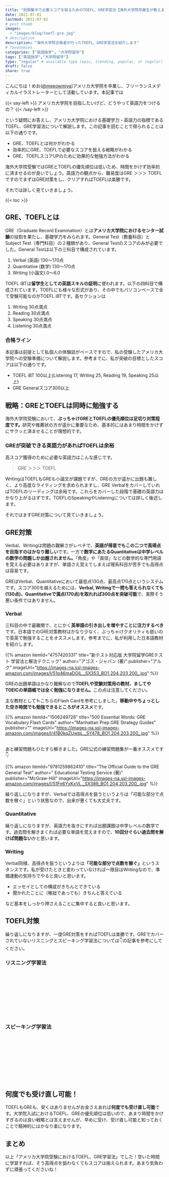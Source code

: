 ```yaml
---
title: "短期集中で必要スコアを取るためのTOEFL、GRE学習法【海外大学院卒業生が教えます】"
date: 2021-07-01
lastmod: 2021-07-01
# post thumb
images:
  - "images/blog/toefl-gre.jpg"
# description
description: "海外大学院合格者が行ったTOEFL、GRE学習法を紹介します"
# Taxonomies
categories: ["英語独学", "大学院留学"]
tags: ["英語独学","大学院留学"]
type: "regular" # available type (epic, trending, popular, or regular)
draft: false
share: true
---
```


こんにちは！めお(<u><a href="https://twitter.com/meeowmiya" target="_blank">@meeowmiya</a></u>)アメリカ大学院を卒業し、フリーランスメディカルイラストレーターとして活動しています。本記事では

{{< say-left >}}
アメリカ大学院を目指したいけど、どうやって英語力をつけるの？
{{< /say-left >}}

という疑問にお答えし、アメリカ大学院における基礎学力・英語力の指標であるTOEFL、GRE学習法について解説します。この記事を読むことで得られることは以下の通りです。

* GRE、TOEFLとは何かがわかる
* 効率的にGRE、TOEFLで必要なスコアを狙える戦略がわかる
* GRE、TOEFLスコアUPのために効果的な勉強方法がわかる

海外大学院受験ではGREとTOEFLの優先順位は低いため、時間をかけず効率的に済ませるのが良いでしょう。英語力の観点から、難易度はGRE ＞＞＞ TOEFLですのでまずはGRE対策をし、クリアすればTOEFLは楽勝です。

それでは詳しく見ていきましょう。


{{< toc >}}

## GRE、TOEFLとは

GRE（Graduate Record Examination）とは<span class="keiko-red">**アメリカ大学院におけるセンター試験**</span>の役割を果たし、基礎学力をみられます。General Test（教養科目）とSubject Test（専門科目）の２種類があり、General Testのスコアのみが必要でした。General Testは以下の三科目で構成されています。

1. Verbal (英語) 130〜170点
2. Quantitative (数学) 130〜170点
3. Writing (小論文) 0～6.0

TOEFL iBTは<span class="keiko-red">**留学生としての英語スキルの証明**</span>に使われます。以下の四科目で構成されています。TOEFLにも様々な形式があり、その中でもパソコンベースで全て受験可能なのがTOEFL iBTです。各セクションは

1. Writing 30点満点
2. Reading 30点満点
3. Speaking 30点満点
4. Listening 30点満点

### 合格ライン

本記事は前提として私個人の体験談がベースですので、私の受験したアメリカ大学院への受験準備について解説します。参考までに、私が突破の目標としたスコアは以下の通りです。

* TOEFL iBT 100以上(Listening 17, Writing 25, Reading 19, Speaking 25以上)
* GRE Generalスコア300以上 


<!-- 参考までに、私のアメリカ大学院受験の全貌はこちらの記事からどうぞ -->

## 戦略：GREとTOEFLは同時に勉強する

海外大学院受験において、<span class="keiko-red">**ぶっちゃけGREとTOEFLの優先順位は足切り対策程度です。**</span>研究や推薦状の方が遥かに重要なため、基本的にはあまり時間をかけずにサクッと済ませることが理想的です。

### GREが突破できる英語力があればTOEFLは余裕

高スコア獲得のために必要な英語力はこんな感じです。

> GRE ＞＞＞ TOEFL

WritingはTOEFLもGREも小論文が課題ですが、GREの方が遥かに出題も難しく、より高度なライティングを求められますし、GRE VerbalをカバーしていればTOEFLのリーディングは余裕です。これらをカバーした段階で基礎の英語力はかなり上がるはずです。TOEFLのSpeakingやListeningについては詳しく後述します。

それではまずGRE対策について見ていきましょう。

## GRE対策

Verbal、Writingは問題の難解さがレベチで、<span class="keiko-red">**英語が得意でもこの二つで高得点を目指すのはかなり難しい**</span>です。一方で<span class="keiko-red">**数学にあたるQuantitativeは中学レベルの数学の問題しか出題されません。**</span>「角度」や「直径」などの数学的な専門用語を覚える必要はありますが、単語さえ覚えてしまえば理系科目が苦手でも高得点は容易です。

GREはVerbal、Quantitativeにおいて最低点130点、最高点170点というシステムです。スコア300を越えるためには、<span class="keiko-red">**Verbal, Writingで一問も答えられなくても(130点)、Quantitativeで満点(170点)を取れれば300点を突破可能**</span>で、実際そう悪い条件ではありません。

### Verbal

三科目の中で最難関で、とにかく<span class="keiko-red">**英単語の引き出しを増やすことに注力するべき**</span>です。日本語でのGRE対策教材はかなり少なく、ぶっちゃけクオリティも低いので英英で勉強することをオススメします。参考までに、私が利用した日本語教材を紹介します。

{{% amazon 
 itemId="4757420331"
 title="新テスト対応版 大学院留学GREテスト 学習法と解法テクニック"
 author="アゴス・ジャパン  (著)"
 publisher="アルク"
 imageUrl="https://images-na.ssl-images-amazon.com/images/I/51p46maDGlL._SX353_BO1,204,203,200_.jpg"
%}}


GREの出題単語はかなり難解なので<span class="keiko-red">**TOEFLや受験対策用の教材、ましてやTOEICの単語帳では全く勉強になりません。**</span>この点は注意してください。

主な教材としてｈこちらのFlash Cardを参考にしました。<span class="keiko-red">**移動中やちょっとした空き時間でも勉強できるところがオススメ**</span>です。

{{% amazon 
 itemId="1506249728"
 title="500 Essential Words: GRE Vocabulary Flash Cards"
 author="Manhattan Prep GRE Strategy Guides"
 publisher=""
 imageUrl="https://images-na.ssl-images-amazon.com/images/I/41B0kqZUwbL._SY478_BO1,204,203,200_.jpg"
%}}

<br>あと練習問題もひたすら解きました。GRE公式の練習問題集が一番オススメです👇

{{% amazon 
 itemId="9781259862410"
 title="The Official Guide to the GRE General Test"
 author=" Educational Testing Service  (著)"
 publisher="McGraw-Hill"
 imageUrl="https://images-na.ssl-images-amazon.com/images/I/51Fn6YxKxVL._SX389_BO1,204,203,200_.jpg"
%}}


繰り返しになりますが、Verbalでは高得点を狙うというよりは「可能な部分で点数を稼ぐ」という状態なので、出来が悪くても大丈夫です。

### Quantitative

繰り返しになりますが、英語力を抜きにすれば出題課題は中学レベルの数学です。過去問を解きまくれば必要な単語を覚えますので、<span class="keiko-red">**10回分ぐらい過去問を解けば問題ない**</span>かと思います。

### Writing

Verbal同様、高得点を狙うというよりは<span class="keiko-red">**「可能な部分で点数を稼ぐ」**</span>というスタンスです。私が受けたときと変わっていなければ一限目はWritingなので、準備運動の気持ちでやると良いと思います。

* エッセイとしての構成がきちんとできている
* 聞かれたことに（稚拙であっても）きちんと答えている

など基本をしっかり押さえることに集中すると良いと思います。

## TOEFL対策

繰り返しになりますが、一度GRE対策をすればTOEFLは楽勝です。GREでカバーされていないリスニングとスピーキング学習法については👇の記事を参考にしてください。


### リスニング学習法
<div class="iframely-embed"><div class="iframely-responsive" style="height: 140px; padding-bottom: 0;"><a href="https://menglish.jp/post/english-listening-study/" data-iframely-url="//cdn.iframe.ly/bMuWCvk?iframe=card-small"></a></div></div><script async src="//cdn.iframe.ly/embed.js" charset="utf-8"></script>

### スピーキング学習法
<div class="iframely-embed"><div class="iframely-responsive" style="height: 140px; padding-bottom: 0;"><a href="https://menglish.jp/post/english-speaking-study/" data-iframely-url="//cdn.iframe.ly/XNZ7hBA?iframe=card-small"></a></div></div><script async src="//cdn.iframe.ly/embed.js" charset="utf-8"></script>


## 何度でも受け直し可能！

TOEFLもGREも、安くはありませんがお金さえあれば<span class="keiko-red">**何度でも受け直し可能**</span>です。大学院入試におけるTOEFL、GREの優先順位は低いので、あまり時間をかけすぎるのは良い戦略とは言えませんが、早めに受け、受け直し可能と知っておくことで精神的にはかなり楽になります。

## まとめ

以上「アメリカ大学院受験におけるTOEFL、GRE学習法」でした！空いた時間に学習すれば、そう高得点を狙わなくてもスコアは揃えられます。あまり気負わずに頑張ってくださいね！